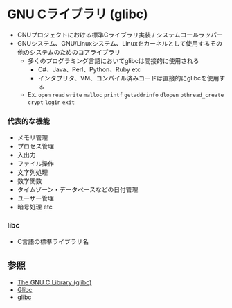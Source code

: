# GNU Cライブラリ (glibc)
- GNUプロジェクトにおける標準Cライブラリ実装 / システムコールラッパー
- GNUシステム、GNU/Linuxシステム、Linuxをカーネルとして使用するその他のシステムのためのコアライブラリ
  - 多くのプログラミング言語においてglibcは間接的に使用される
    - C#、Java、Perl、Python、Ruby etc
    - インタプリタ、VM、コンパイル済みコードは直接的にglibcを使用する
  - Ex. `open` `read` `write` `malloc` `printf` `getaddrinfo` `dlopen` `pthread_create` `crypt` `login` `exit`

### 代表的な機能
- メモリ管理
- プロセス管理
- 入出力
- ファイル操作
- 文字列処理
- 数学関数
- タイムゾーン・データベースなどの日付管理
- ユーザー管理
- 暗号処理 etc

### libc
- C言語の標準ライブラリ名

## 参照
- [The GNU C Library (glibc)](https://www.gnu.org/software/libc/)
- [Glibc](https://ossfinder.linuxfoundation.jp/glossary/glibc)
- [glibc](https://xtech.nikkei.com/it/article/Keyword/20070308/264222/)
